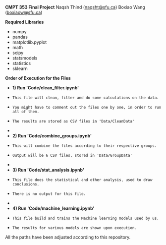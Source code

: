 **CMPT 353 Final Project**
Naqsh Thind (naqsht@sfu.ca)
Boxiao Wang (boxiaow@sfu.ca)


**Required Libraries**
- numpy
- pandas
- matplotlib.pyplot
- math
- scipy
- statsmodels
- statistics
- sklearn



**Order of Execution for the Files**

- **1) Run 'Code/clean_filter.ipynb'**
-     This file will clean, filter and do some calculations on the data.
-     You might have to comment out the files one by one, in order to run all of them.
-     The results are stored as CSV files in 'Data/CleanData'
- 
- **2) Run 'Code/combine_groups.ipynb'**
-     This will combine the files according to their respective groups.
-     Output will be 6 CSV files, stored in 'Data/GroupData'
- 
- **3) Run 'Code/stat_analysis.ipynb'**
-     This file does the statistical and other analysis, used to draw conclusions.
-     There is no output for this file.
- 
- **4) Run 'Code/machine_learning.ipynb'**
-     This file build and trains the Machine learning models used by us.
-     The results for various models are shown upon execution.


All the paths have been adjusted according to this repository.
